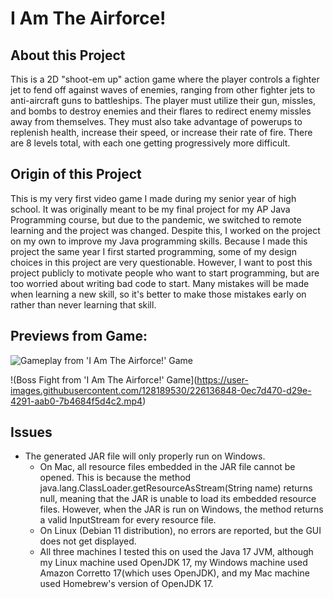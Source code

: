 # I Am The Airforce!

## About this Project
This is a 2D "shoot-em up" action game where the player controls a
fighter jet to fend off against waves of enemies, ranging from other
fighter jets to anti-aircraft guns to battleships. The player must utilize
their gun, missles, and bombs to destroy enemies and their flares to redirect
enemy missles away from themselves. They must also take advantage of powerups
to replenish health, increase their speed, or increase their rate of fire.
There are 8 levels total, with each one getting progressively more difficult.


## Origin of this Project
This is my very first video game I made during my senior year of high school.
It was originally meant to be my final project for my AP Java Programming
course, but due to the pandemic, we switched to remote learning and the
project was changed. Despite this, I worked on the project on my own to
improve my Java programming skills. Because I made this project the same
year I first started programming, some of my design choices in this project
are very questionable. However, I want to post this project publicly to
motivate people who want to start programming, but are too worried about 
writing bad code to start. Many mistakes will be made when learning a new
skill, so it's better to make those mistakes early on rather than never
learning that skill.

## Previews from Game:

![Gameplay from 'I Am The Airforce!' Game](https://user-images.githubusercontent.com/128189530/226136822-e7661dd5-2360-4fa7-b256-7f60f1dfb390.gif)




!(Boss Fight from 'I Am The Airforce!' Game](https://user-images.githubusercontent.com/128189530/226136848-0ec7d470-d29e-4291-aab0-7b4684f5d4c2.mp4)



## Issues

* The generated JAR file will only properly run on Windows.
  * On Mac, all resource files embedded in the JAR file cannot be opened. This is because the method java.lang.ClassLoader.getResourceAsStream(String name) returns null, meaning that the JAR is unable to load its embedded resource files. However, when the JAR is run on Windows, the method returns a valid InputStream for every resource file.
  * On Linux (Debian 11 distribution), no errors are reported, but the GUI does not get displayed.
  * All three machines I tested this on used the Java 17 JVM, although my Linux machine used OpenJDK 17, my Windows machine used Amazon Corretto 17(which uses OpenJDK), and my Mac machine used Homebrew's version of OpenJDK 17.
